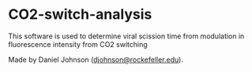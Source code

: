 # CO2-switch-analysis
This software is used to determine viral scission time from modulation in fluorescence intensity from CO2 switching

Made by Daniel Johnson (djohnson@rockefeller.edu).
